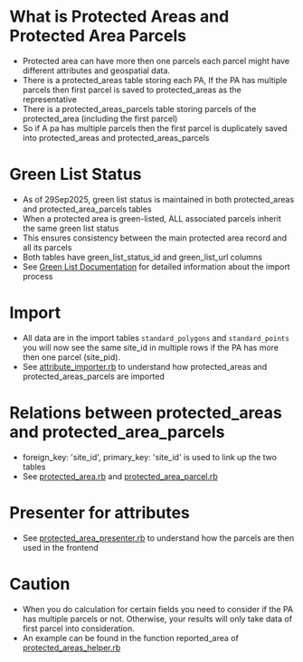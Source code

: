 # What is Protected Areas and Protected Area Parcels
- Protected area can have more then one parcels each parcel might have different attributes and geospatial data. 
- There is a protected_areas table storing each PA, If the PA has multiple parcels then first parcel is saved to protected_areas as the representative
- There is a protected_areas_parcels table storing parcels of the protected_area (including the first parcel)
- So if A pa has multiple parcels then the first parcel is duplicately saved into protected_areas and protected_areas_parcels

# Green List Status
- As of 29Sep2025, green list status is maintained in both protected_areas and protected_area_parcels tables
- When a protected area is green-listed, ALL associated parcels inherit the same green list status
- This ensures consistency between the main protected area record and all its parcels
- Both tables have green_list_status_id and green_list_url columns
- See [Green List Documentation](green_list.md) for detailed information about the import process

# Import
- All data are in the import tables `standard_polygons` and `standard_points` you will now see the same site_id in multiple rows if the PA has more then one parcel (site_pid).
- See [attribute_importer.rb](/lib/modules/wdpa/protected_area_importer/attribute_importer.rb) to understand how protected_areas and protected_areas_parcels are imported

# Relations between protected_areas and protected_area_parcels
- foreign_key: 'site_id', primary_key: 'site_id' is used to link up the two tables
- See [protected_area.rb](/app/models/protected_area.rb) and [protected_area_parcel.rb](/app/models/protected_area_parcel.rb)

# Presenter for attributes
- See [protected_area_presenter.rb](/app/presenters/protected_area_presenter.rb) to understand how the parcels are then used in the frontend

# Caution
- When you do calculation for certain fields you need to consider if the PA has multiple parcels or not. Otherwise, your results will only take data of first parcel into consideration.
- An example can be found in the function reported_area of [protected_areas_helper.rb](/app/helpers/protected_areas_helper.rb)